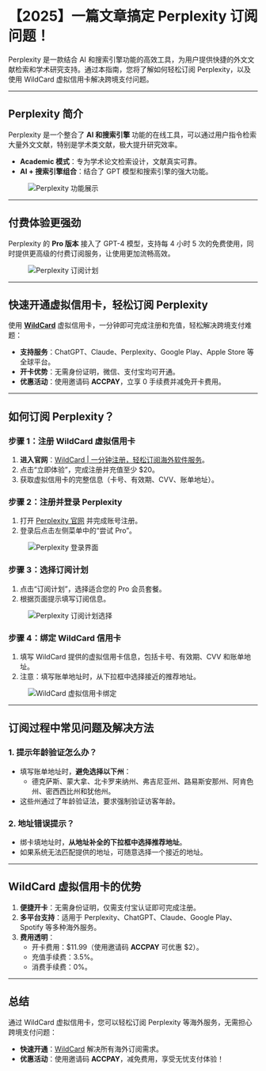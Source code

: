 # 【2025】一篇文章搞定 Perplexity 订阅问题！

Perplexity 是一款结合 AI 和搜索引擎功能的高效工具，为用户提供快捷的外文文献检索和学术研究支持。通过本指南，您将了解如何轻松订阅 Perplexity，以及使用 WildCard 虚拟信用卡解决跨境支付问题。

---

## Perplexity 简介

Perplexity 是一个整合了 **AI 和搜索引擎** 功能的在线工具，可以通过用户指令检索大量外文文献，特别是学术类文献，极大提升研究效率。

- **Academic 模式**：专为学术论文检索设计，文献真实可靠。
- **AI + 搜索引擎组合**：结合了 GPT 模型和搜索引擎的强大功能。

<figure>
<img src="https://chatd.oss-us-east-1.aliyuncs.com/img2/202408120234082.jpg" alt="Perplexity 功能展示">
</figure>

---

## 付费体验更强劲

Perplexity 的 **Pro 版本** 接入了 GPT-4 模型，支持每 4 小时 5 次的免费使用，同时提供更高级的付费订阅服务，让使用更加流畅高效。

<figure>
<img src="https://chatd.oss-us-east-1.aliyuncs.com/img2/202408120235371.jpg" alt="Perplexity 订阅计划">
</figure>

---

## 快速开通虚拟信用卡，轻松订阅 Perplexity

使用 **[WildCard](https://bit.ly/bewildcard)** 虚拟信用卡，一分钟即可完成注册和充值，轻松解决跨境支付难题：

- **支持服务**：ChatGPT、Claude、Perplexity、Google Play、Apple Store 等全球平台。
- **开卡优势**：无需身份证明，微信、支付宝均可开通。
- **优惠活动**：使用邀请码 **ACCPAY**，立享 0 手续费并减免开卡费用。

---

## 如何订阅 Perplexity？

### 步骤 1：注册 WildCard 虚拟信用卡

1. **进入官网**：[WildCard | 一分钟注册，轻松订阅海外软件服务](https://bit.ly/bewildcard)。
2. 点击“立即体验”，完成注册并充值至少 $20。
3. 获取虚拟信用卡的完整信息（卡号、有效期、CVV、账单地址）。

### 步骤 2：注册并登录 Perplexity

1. 打开 [Perplexity 官网](https://www.perplexity.ai/) 并完成账号注册。
2. 登录后点击左侧菜单中的“尝试 Pro”。

<figure>
<img src="https://chatd.oss-us-east-1.aliyuncs.com/img2/202408120245505.jpg" alt="Perplexity 登录界面">
</figure>

### 步骤 3：选择订阅计划

1. 点击“订阅计划”，选择适合您的 Pro 会员套餐。
2. 根据页面提示填写订阅信息。

<figure>
<img src="https://chatd.oss-us-east-1.aliyuncs.com/img2/202408120246539.jpg" alt="Perplexity 订阅计划选择">
</figure>

### 步骤 4：绑定 WildCard 信用卡

1. 填写 WildCard 提供的虚拟信用卡信息，包括卡号、有效期、CVV 和账单地址。
2. 注意：填写账单地址时，从下拉框中选择接近的推荐地址。

<figure>
<img src="https://chatd.oss-us-east-1.aliyuncs.com/img2/202408120247094.jpg" alt="WildCard 虚拟信用卡绑定">
</figure>

---

## 订阅过程中常见问题及解决方法

### 1. 提示年龄验证怎么办？

- 填写账单地址时，**避免选择以下州**：
  - 德克萨斯、蒙大拿、北卡罗来纳州、弗吉尼亚州、路易斯安那州、阿肯色州、密西西比州和犹他州。
- 这些州通过了年龄验证法，要求强制验证访客年龄。

### 2. 地址错误提示？

- 绑卡填地址时，**从地址补全的下拉框中选择推荐地址**。
- 如果系统无法匹配提供的地址，可随意选择一个接近的地址。

---

## WildCard 虚拟信用卡的优势

1. **便捷开卡**：无需身份证明，仅需支付宝认证即可完成注册。
2. **多平台支持**：适用于 Perplexity、ChatGPT、Claude、Google Play、Spotify 等多种海外服务。
3. **费用透明**：
   - 开卡费用：$11.99（使用邀请码 **ACCPAY** 可优惠 $2）。
   - 充值手续费：3.5%。
   - 消费手续费：0%。

---

## 总结

通过 WildCard 虚拟信用卡，您可以轻松订阅 Perplexity 等海外服务，无需担心跨境支付问题：

- **快速开通**：[WildCard](https://bit.ly/bewildcard) 解决所有海外订阅需求。
- **优惠活动**：使用邀请码 **ACCPAY**，减免费用，享受无忧支付体验！


